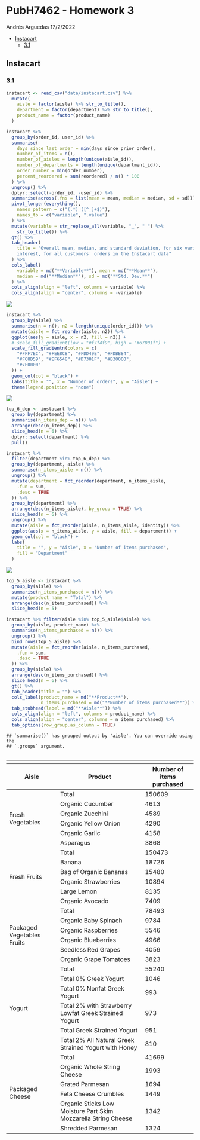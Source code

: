 PubH7462 - Homework 3
================
Andrés Arguedas
17/2/2022

-   [Instacart](#instacart)
    -   [3.1](#31)

## Instacart

### 3.1

``` r
instacart <- read_csv("data/instacart.csv") %>%
  mutate(
    aisle = factor(aisle) %>% str_to_title(),
    department = factor(department) %>% str_to_title(),
    product_name = factor(product_name)
  )
```

``` r
instacart %>%
  group_by(order_id, user_id) %>%
  summarise(
    days_since_last_order = min(days_since_prior_order),
    number_of_items = n(),
    number_of_aisles = length(unique(aisle_id)),
    number_of_departments = length(unique(department_id)),
    order_number = min(order_number),
    percent_reordered = sum(reordered) / n() * 100
  ) %>%
  ungroup() %>%
  dplyr::select(-order_id, -user_id) %>%
  summarise(across(.fns = list(mean = mean, median = median, sd = sd))) %>%
  pivot_longer(everything(),
    names_pattern = c("(.*)_([^_]+$)"),
    names_to = c("variable", ".value")
  ) %>%
  mutate(variable = str_replace_all(variable, "_", " ") %>%
    str_to_title()) %>%
  gt() %>%
  tab_header(
    title = "Overall mean, median, and standard deviation, for six variables of
    interest, for all customers' orders in the Instacart data"
  ) %>%
  cols_label(
    variable = md("**Variable**"), mean = md("**Mean**"),
    median = md("**Median**"), sd = md("**Std. Dev.**")
  ) %>%
  cols_align(align = "left", columns = variable) %>%
  cols_align(align = "center", columns = -variable)
```

![](../figures/summary-table.png)

``` r
instacart %>%
  group_by(aisle) %>%
  summarise(n = n(), n2 = length(unique(order_id))) %>%
  mutate(aisle = fct_reorder(aisle, n2)) %>%
  ggplot(aes(y = aisle, x = n2, fill = n2)) +
  # scale_fill_gradient(low = "#f7f4f9", high = "#67001f") +
  scale_fill_gradientn(colors = c(
    "#FFF7EC", "#FEE8C8", "#FDD49E", "#FDBB84",
    "#FC8D59", "#EF6548", "#D7301F", "#B30000",
    "#7F0000"
  )) +
  geom_col(col = "black") +
  labs(title = "", x = "Number of orders", y = "Aisle") +
  theme(legend.position = "none")
```

![](homework3-andres-arguedas_files/figure-gfm/orders-per-aisle-1.png)<!-- -->

``` r
top_6_dep <- instacart %>%
  group_by(department) %>%
  summarise(n_items_dep = n()) %>%
  arrange(desc(n_items_dep)) %>%
  slice_head(n = 6) %>%
  dplyr::select(department) %>%
  pull()

instacart %>%
  filter(department %in% top_6_dep) %>%
  group_by(department, aisle) %>%
  summarise(n_items_aisle = n()) %>%
  ungroup() %>%
  mutate(department = fct_reorder(department, n_items_aisle,
    .fun = sum,
    .desc = TRUE
  )) %>%
  group_by(department) %>%
  arrange(desc(n_items_aisle), by_group = TRUE) %>%
  slice_head(n = 6) %>%
  ungroup() %>%
  mutate(aisle = fct_reorder(aisle, n_items_aisle, identity)) %>%
  ggplot(aes(x = n_items_aisle, y = aisle, fill = department)) +
  geom_col(col = "black") +
  labs(
    title = "", y = "Aisle", x = "Number of items purchased",
    fill = "Department"
  )
```

![](homework3-andres-arguedas_files/figure-gfm/top-6-dep-aisles-1.png)<!-- -->

``` r
top_5_aisle <- instacart %>%
  group_by(aisle) %>%
  summarise(n_items_purchased = n()) %>%
  mutate(product_name = "Total") %>% 
  arrange(desc(n_items_purchased)) %>%
  slice_head(n = 5)

instacart %>% filter(aisle %in% top_5_aisle$aisle) %>% 
  group_by(aisle, product_name) %>% 
  summarise(n_items_purchased = n()) %>% 
  ungroup() %>%
  bind_rows(top_5_aisle) %>% 
  mutate(aisle = fct_reorder(aisle, n_items_purchased,
    .fun = sum,
    .desc = TRUE
  )) %>% 
  group_by(aisle) %>% 
  arrange(desc(n_items_purchased)) %>% 
  slice_head(n = 6) %>% 
  gt() %>% 
  tab_header(title = "") %>% 
  cols_label(product_name = md("**Product**"),
             n_items_purchased = md("**Number of items purchased**")) %>% 
  tab_stubhead(label = md("**Aisle**")) %>%
  cols_align(align = "left", columns = product_name) %>% 
  cols_align(align = "center", columns = n_items_purchased) %>%
  tab_options(row_group.as_column = TRUE)
```

    ## `summarise()` has grouped output by 'aisle'. You can override using the
    ## `.groups` argument.

<div id="mtfvqzkthh" style="overflow-x:auto;overflow-y:auto;width:auto;height:auto;">
<style>html {
  font-family: -apple-system, BlinkMacSystemFont, 'Segoe UI', Roboto, Oxygen, Ubuntu, Cantarell, 'Helvetica Neue', 'Fira Sans', 'Droid Sans', Arial, sans-serif;
}

#mtfvqzkthh .gt_table {
  display: table;
  border-collapse: collapse;
  margin-left: auto;
  margin-right: auto;
  color: #333333;
  font-size: 16px;
  font-weight: normal;
  font-style: normal;
  background-color: #FFFFFF;
  width: auto;
  border-top-style: solid;
  border-top-width: 2px;
  border-top-color: #A8A8A8;
  border-right-style: none;
  border-right-width: 2px;
  border-right-color: #D3D3D3;
  border-bottom-style: solid;
  border-bottom-width: 2px;
  border-bottom-color: #A8A8A8;
  border-left-style: none;
  border-left-width: 2px;
  border-left-color: #D3D3D3;
}

#mtfvqzkthh .gt_heading {
  background-color: #FFFFFF;
  text-align: center;
  border-bottom-color: #FFFFFF;
  border-left-style: none;
  border-left-width: 1px;
  border-left-color: #D3D3D3;
  border-right-style: none;
  border-right-width: 1px;
  border-right-color: #D3D3D3;
}

#mtfvqzkthh .gt_title {
  color: #333333;
  font-size: 125%;
  font-weight: initial;
  padding-top: 4px;
  padding-bottom: 4px;
  padding-left: 5px;
  padding-right: 5px;
  border-bottom-color: #FFFFFF;
  border-bottom-width: 0;
}

#mtfvqzkthh .gt_subtitle {
  color: #333333;
  font-size: 85%;
  font-weight: initial;
  padding-top: 0;
  padding-bottom: 6px;
  padding-left: 5px;
  padding-right: 5px;
  border-top-color: #FFFFFF;
  border-top-width: 0;
}

#mtfvqzkthh .gt_bottom_border {
  border-bottom-style: solid;
  border-bottom-width: 2px;
  border-bottom-color: #D3D3D3;
}

#mtfvqzkthh .gt_col_headings {
  border-top-style: solid;
  border-top-width: 2px;
  border-top-color: #D3D3D3;
  border-bottom-style: solid;
  border-bottom-width: 2px;
  border-bottom-color: #D3D3D3;
  border-left-style: none;
  border-left-width: 1px;
  border-left-color: #D3D3D3;
  border-right-style: none;
  border-right-width: 1px;
  border-right-color: #D3D3D3;
}

#mtfvqzkthh .gt_col_heading {
  color: #333333;
  background-color: #FFFFFF;
  font-size: 100%;
  font-weight: normal;
  text-transform: inherit;
  border-left-style: none;
  border-left-width: 1px;
  border-left-color: #D3D3D3;
  border-right-style: none;
  border-right-width: 1px;
  border-right-color: #D3D3D3;
  vertical-align: bottom;
  padding-top: 5px;
  padding-bottom: 6px;
  padding-left: 5px;
  padding-right: 5px;
  overflow-x: hidden;
}

#mtfvqzkthh .gt_column_spanner_outer {
  color: #333333;
  background-color: #FFFFFF;
  font-size: 100%;
  font-weight: normal;
  text-transform: inherit;
  padding-top: 0;
  padding-bottom: 0;
  padding-left: 4px;
  padding-right: 4px;
}

#mtfvqzkthh .gt_column_spanner_outer:first-child {
  padding-left: 0;
}

#mtfvqzkthh .gt_column_spanner_outer:last-child {
  padding-right: 0;
}

#mtfvqzkthh .gt_column_spanner {
  border-bottom-style: solid;
  border-bottom-width: 2px;
  border-bottom-color: #D3D3D3;
  vertical-align: bottom;
  padding-top: 5px;
  padding-bottom: 5px;
  overflow-x: hidden;
  display: inline-block;
  width: 100%;
}

#mtfvqzkthh .gt_group_heading {
  padding-top: 8px;
  padding-bottom: 8px;
  padding-left: 5px;
  padding-right: 5px;
  color: #333333;
  background-color: #FFFFFF;
  font-size: 100%;
  font-weight: initial;
  text-transform: inherit;
  border-top-style: solid;
  border-top-width: 2px;
  border-top-color: #D3D3D3;
  border-bottom-style: solid;
  border-bottom-width: 2px;
  border-bottom-color: #D3D3D3;
  border-left-style: none;
  border-left-width: 1px;
  border-left-color: #D3D3D3;
  border-right-style: none;
  border-right-width: 1px;
  border-right-color: #D3D3D3;
  vertical-align: middle;
}

#mtfvqzkthh .gt_empty_group_heading {
  padding: 0.5px;
  color: #333333;
  background-color: #FFFFFF;
  font-size: 100%;
  font-weight: initial;
  border-top-style: solid;
  border-top-width: 2px;
  border-top-color: #D3D3D3;
  border-bottom-style: solid;
  border-bottom-width: 2px;
  border-bottom-color: #D3D3D3;
  vertical-align: middle;
}

#mtfvqzkthh .gt_from_md > :first-child {
  margin-top: 0;
}

#mtfvqzkthh .gt_from_md > :last-child {
  margin-bottom: 0;
}

#mtfvqzkthh .gt_row {
  padding-top: 8px;
  padding-bottom: 8px;
  padding-left: 5px;
  padding-right: 5px;
  margin: 10px;
  border-top-style: solid;
  border-top-width: 1px;
  border-top-color: #D3D3D3;
  border-left-style: none;
  border-left-width: 1px;
  border-left-color: #D3D3D3;
  border-right-style: none;
  border-right-width: 1px;
  border-right-color: #D3D3D3;
  vertical-align: middle;
  overflow-x: hidden;
}

#mtfvqzkthh .gt_stub {
  color: #333333;
  background-color: #FFFFFF;
  font-size: 100%;
  font-weight: initial;
  text-transform: inherit;
  border-right-style: solid;
  border-right-width: 2px;
  border-right-color: #D3D3D3;
  padding-left: 5px;
  padding-right: 5px;
}

#mtfvqzkthh .gt_stub_row_group {
  color: #333333;
  background-color: #FFFFFF;
  font-size: 100%;
  font-weight: initial;
  text-transform: inherit;
  border-right-style: solid;
  border-right-width: 2px;
  border-right-color: #D3D3D3;
  padding-left: 5px;
  padding-right: 5px;
  vertical-align: top;
}

#mtfvqzkthh .gt_row_group_first td {
  border-top-width: 2px;
}

#mtfvqzkthh .gt_summary_row {
  color: #333333;
  background-color: #FFFFFF;
  text-transform: inherit;
  padding-top: 8px;
  padding-bottom: 8px;
  padding-left: 5px;
  padding-right: 5px;
}

#mtfvqzkthh .gt_first_summary_row {
  border-top-style: solid;
  border-top-color: #D3D3D3;
}

#mtfvqzkthh .gt_first_summary_row.thick {
  border-top-width: 2px;
}

#mtfvqzkthh .gt_last_summary_row {
  padding-top: 8px;
  padding-bottom: 8px;
  padding-left: 5px;
  padding-right: 5px;
  border-bottom-style: solid;
  border-bottom-width: 2px;
  border-bottom-color: #D3D3D3;
}

#mtfvqzkthh .gt_grand_summary_row {
  color: #333333;
  background-color: #FFFFFF;
  text-transform: inherit;
  padding-top: 8px;
  padding-bottom: 8px;
  padding-left: 5px;
  padding-right: 5px;
}

#mtfvqzkthh .gt_first_grand_summary_row {
  padding-top: 8px;
  padding-bottom: 8px;
  padding-left: 5px;
  padding-right: 5px;
  border-top-style: double;
  border-top-width: 6px;
  border-top-color: #D3D3D3;
}

#mtfvqzkthh .gt_striped {
  background-color: rgba(128, 128, 128, 0.05);
}

#mtfvqzkthh .gt_table_body {
  border-top-style: solid;
  border-top-width: 2px;
  border-top-color: #D3D3D3;
  border-bottom-style: solid;
  border-bottom-width: 2px;
  border-bottom-color: #D3D3D3;
}

#mtfvqzkthh .gt_footnotes {
  color: #333333;
  background-color: #FFFFFF;
  border-bottom-style: none;
  border-bottom-width: 2px;
  border-bottom-color: #D3D3D3;
  border-left-style: none;
  border-left-width: 2px;
  border-left-color: #D3D3D3;
  border-right-style: none;
  border-right-width: 2px;
  border-right-color: #D3D3D3;
}

#mtfvqzkthh .gt_footnote {
  margin: 0px;
  font-size: 90%;
  padding-left: 4px;
  padding-right: 4px;
  padding-left: 5px;
  padding-right: 5px;
}

#mtfvqzkthh .gt_sourcenotes {
  color: #333333;
  background-color: #FFFFFF;
  border-bottom-style: none;
  border-bottom-width: 2px;
  border-bottom-color: #D3D3D3;
  border-left-style: none;
  border-left-width: 2px;
  border-left-color: #D3D3D3;
  border-right-style: none;
  border-right-width: 2px;
  border-right-color: #D3D3D3;
}

#mtfvqzkthh .gt_sourcenote {
  font-size: 90%;
  padding-top: 4px;
  padding-bottom: 4px;
  padding-left: 5px;
  padding-right: 5px;
}

#mtfvqzkthh .gt_left {
  text-align: left;
}

#mtfvqzkthh .gt_center {
  text-align: center;
}

#mtfvqzkthh .gt_right {
  text-align: right;
  font-variant-numeric: tabular-nums;
}

#mtfvqzkthh .gt_font_normal {
  font-weight: normal;
}

#mtfvqzkthh .gt_font_bold {
  font-weight: bold;
}

#mtfvqzkthh .gt_font_italic {
  font-style: italic;
}

#mtfvqzkthh .gt_super {
  font-size: 65%;
}

#mtfvqzkthh .gt_footnote_marks {
  font-style: italic;
  font-weight: normal;
  font-size: 75%;
  vertical-align: 0.4em;
}

#mtfvqzkthh .gt_asterisk {
  font-size: 100%;
  vertical-align: 0;
}

#mtfvqzkthh .gt_slash_mark {
  font-size: 0.7em;
  line-height: 0.7em;
  vertical-align: 0.15em;
}

#mtfvqzkthh .gt_fraction_numerator {
  font-size: 0.6em;
  line-height: 0.6em;
  vertical-align: 0.45em;
}

#mtfvqzkthh .gt_fraction_denominator {
  font-size: 0.6em;
  line-height: 0.6em;
  vertical-align: -0.05em;
}
</style>
<table class="gt_table">
  <thead class="gt_header">
    <tr>
      <th colspan="3" class="gt_heading gt_title gt_font_normal gt_bottom_border" style></th>
    </tr>
    
  </thead>
  <thead class="gt_col_headings">
    <tr>
      <th class="gt_col_heading gt_columns_bottom_border gt_left" rowspan="1" colspan="1"><strong>Aisle</strong></th>
      <th class="gt_col_heading gt_columns_bottom_border gt_left" rowspan="1" colspan="1"><strong>Product</strong></th>
      <th class="gt_col_heading gt_columns_bottom_border gt_center" rowspan="1" colspan="1"><strong>Number of items purchased</strong></th>
    </tr>
  </thead>
  <tbody class="gt_table_body">
    <tr class="gt_row_group_first"><td rowspan="6" class="gt_row gt_right gt_stub_row_group">Fresh Vegetables</td>
<td class="gt_row gt_left">Total</td>
<td class="gt_row gt_center">150609</td></tr>
    <tr><td class="gt_row gt_left">Organic Cucumber</td>
<td class="gt_row gt_center">4613</td></tr>
    <tr><td class="gt_row gt_left">Organic Zucchini</td>
<td class="gt_row gt_center">4589</td></tr>
    <tr><td class="gt_row gt_left">Organic Yellow Onion</td>
<td class="gt_row gt_center">4290</td></tr>
    <tr><td class="gt_row gt_left">Organic Garlic</td>
<td class="gt_row gt_center">4158</td></tr>
    <tr><td class="gt_row gt_left">Asparagus</td>
<td class="gt_row gt_center">3868</td></tr>
    <tr class="gt_row_group_first"><td rowspan="6" class="gt_row gt_right gt_stub_row_group">Fresh Fruits</td>
<td class="gt_row gt_left">Total</td>
<td class="gt_row gt_center">150473</td></tr>
    <tr><td class="gt_row gt_left">Banana</td>
<td class="gt_row gt_center">18726</td></tr>
    <tr><td class="gt_row gt_left">Bag of Organic Bananas</td>
<td class="gt_row gt_center">15480</td></tr>
    <tr><td class="gt_row gt_left">Organic Strawberries</td>
<td class="gt_row gt_center">10894</td></tr>
    <tr><td class="gt_row gt_left">Large Lemon</td>
<td class="gt_row gt_center">8135</td></tr>
    <tr><td class="gt_row gt_left">Organic Avocado</td>
<td class="gt_row gt_center">7409</td></tr>
    <tr class="gt_row_group_first"><td rowspan="6" class="gt_row gt_right gt_stub_row_group">Packaged Vegetables Fruits</td>
<td class="gt_row gt_left">Total</td>
<td class="gt_row gt_center">78493</td></tr>
    <tr><td class="gt_row gt_left">Organic Baby Spinach</td>
<td class="gt_row gt_center">9784</td></tr>
    <tr><td class="gt_row gt_left">Organic Raspberries</td>
<td class="gt_row gt_center">5546</td></tr>
    <tr><td class="gt_row gt_left">Organic Blueberries</td>
<td class="gt_row gt_center">4966</td></tr>
    <tr><td class="gt_row gt_left">Seedless Red Grapes</td>
<td class="gt_row gt_center">4059</td></tr>
    <tr><td class="gt_row gt_left">Organic Grape Tomatoes</td>
<td class="gt_row gt_center">3823</td></tr>
    <tr class="gt_row_group_first"><td rowspan="6" class="gt_row gt_right gt_stub_row_group">Yogurt</td>
<td class="gt_row gt_left">Total</td>
<td class="gt_row gt_center">55240</td></tr>
    <tr><td class="gt_row gt_left">Total 0% Greek Yogurt</td>
<td class="gt_row gt_center">1046</td></tr>
    <tr><td class="gt_row gt_left">Total 0% Nonfat Greek Yogurt</td>
<td class="gt_row gt_center">993</td></tr>
    <tr><td class="gt_row gt_left">Total 2% with Strawberry Lowfat Greek Strained Yogurt</td>
<td class="gt_row gt_center">973</td></tr>
    <tr><td class="gt_row gt_left">Total Greek Strained Yogurt</td>
<td class="gt_row gt_center">951</td></tr>
    <tr><td class="gt_row gt_left">Total 2% All Natural Greek Strained Yogurt with Honey</td>
<td class="gt_row gt_center">810</td></tr>
    <tr class="gt_row_group_first"><td rowspan="6" class="gt_row gt_right gt_stub_row_group">Packaged Cheese</td>
<td class="gt_row gt_left">Total</td>
<td class="gt_row gt_center">41699</td></tr>
    <tr><td class="gt_row gt_left">Organic Whole String Cheese</td>
<td class="gt_row gt_center">1993</td></tr>
    <tr><td class="gt_row gt_left">Grated Parmesan</td>
<td class="gt_row gt_center">1694</td></tr>
    <tr><td class="gt_row gt_left">Feta Cheese Crumbles</td>
<td class="gt_row gt_center">1449</td></tr>
    <tr><td class="gt_row gt_left">Organic Sticks Low Moisture Part Skim Mozzarella String Cheese</td>
<td class="gt_row gt_center">1342</td></tr>
    <tr><td class="gt_row gt_left">Shredded Parmesan</td>
<td class="gt_row gt_center">1324</td></tr>
  </tbody>
  
  
</table>
</div>
